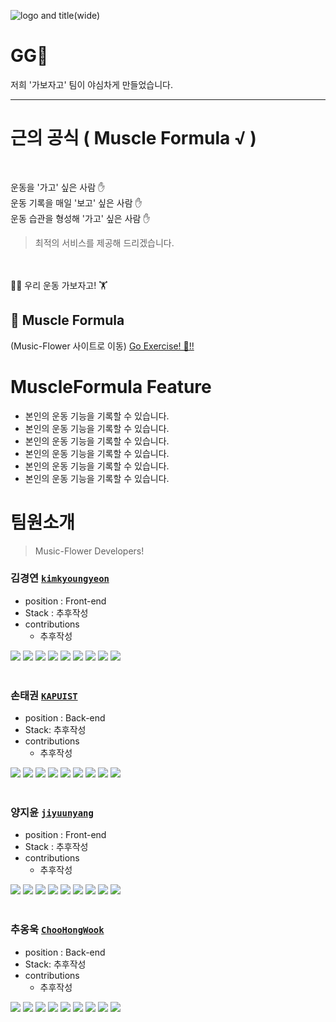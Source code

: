 
![logo and title(wide)](https://user-images.githubusercontent.com/91522788/158545367-149b8f72-0e75-4996-bd2b-e01b4f5cbe0d.png)

 
# GG🏃

 
저희 '가보자고' 팀이 야심차게 만들었습니다. 

----- 
# 근의 공식 (  Muscle Formula √  )
<br>

 운동을 '가고' 싶은 사람 ✋ <br>
 운동 기록을 매일 '보고' 싶은 사람 ✋ <br>
운동 습관을 형성해 '가고' 싶은 사람  ✋ <br>

>  최적의 서비스를 제공해 드리겠습니다. 

 <br>
 <br>
🤸‍♀️ 우리  운동 가보자고! 🏋 <br>

## 💪 Muscle Formula 
 

(Music-Flower 사이트로 이동)
[Go Exercise! 🏃!!](https://)


# MuscleFormula Feature

- 본인의 운동 기능을 기록할 수 있습니다. 
- 본인의 운동 기능을 기록할 수 있습니다. 
- 본인의 운동 기능을 기록할 수 있습니다. 
- 본인의 운동 기능을 기록할 수 있습니다. 
- 본인의 운동 기능을 기록할 수 있습니다. 
- 본인의 운동 기능을 기록할 수 있습니다. 
 


 # 팀원소개 
> Music-Flower Developers!



 ### 김경연 [`kimkyoungyeon`](https://github.com/kim-kyoungyeon)
* position : Front-end 
* Stack : 추후작성
* contributions
  * 추후작성
  
<div align=left> 
<img src="https://img.shields.io/badge/html5-E34F26?style=for-the-badge&logo=html5&logoColor=white"> 
<img src="https://img.shields.io/badge/React-61DAFB?style=for-the-badge&logo=React&logoColor=blue">
<img src="https://img.shields.io/badge/NodeJS-339933?style=for-the-badge&logo=NodeJS&logoColor=green">
<img src="https://img.shields.io/badge/ReactApp-09D3AC?style=for-the-badge&logo=ReactApp&logoColor=blue">
<img src="https://img.shields.io/badge/VSCode-007ACC?style=for-the-badge&logo=VSCode&logoColor=navy">
<img src="https://img.shields.io/badge/GitHub-181717?style=for-the-badge&logo=VSCode&logoColor=black">
<img src="https://img.shields.io/badge/JavaScript-F7DF1E?style=for-the-badge&logo=JavaScript&logoColor=yellow">
<img src="https://img.shields.io/badge/StyledComponent-DB7093?style=for-the-badge&logo=styledComponent&logoColor=pink">
<img src="https://img.shields.io/badge/git-F05032?style=for-the-badge&logo=git&logoColor=white">
</div>
</details>
<br>

 ### 손태권 [`KAPUIST`](https://github.com/KAPUIST)
* position : Back-end 
* Stack: 추후작성
* contributions
  *  추후작성
 <div align=left> 
<img src="https://img.shields.io/badge/VSCode-007ACC?style=for-the-badge&logo=VSCode&logoColor=navy">
<img src="https://img.shields.io/badge/GitHub-181717?style=for-the-badge&logo=VSCode&logoColor=black">
<img src="https://img.shields.io/badge/NodeJS-339933?style=for-the-badge&logo=NodeJS&logoColor=green">
<img src="https://img.shields.io/badge/JavaScript-F7DF1E?style=for-the-badge&logo=JavaScript&logoColor=yellow">
<img src="https://img.shields.io/badge/GitBook-3884FF?style=for-the-badge&logo=GitBook&logoColor=black">
<img src="https://img.shields.io/badge/MySQL-4479A1?style=for-the-badge&logo=MySQL&logoColor=skyblue">
<img src="https://img.shields.io/badge/Express-000000?style=for-the-badge&logo=Express&logoColor=white">
<img src="https://img.shields.io/badge/AWS-000000?style=for-the-badge&logo=AWS&logoColor=black">
<img src="https://img.shields.io/badge/git-F05032?style=for-the-badge&logo=git&logoColor=white">
 </div>
</details>
<br>


### 양지윤 [`jiyuunyang`](https://github.com/jiyuunyang)
* position : Front-end 
* Stack : 추후작성
* contributions
  *  추후작성

<div align=left> 
<img src="https://img.shields.io/badge/html5-E34F26?style=for-the-badge&logo=html5&logoColor=white"> 
<img src="https://img.shields.io/badge/React-61DAFB?style=for-the-badge&logo=React&logoColor=blue">
<img src="https://img.shields.io/badge/NodeJS-339933?style=for-the-badge&logo=NodeJS&logoColor=green">
<img src="https://img.shields.io/badge/ReactApp-09D3AC?style=for-the-badge&logo=ReactApp&logoColor=blue">
<img src="https://img.shields.io/badge/VSCode-007ACC?style=for-the-badge&logo=VSCode&logoColor=navy">
<img src="https://img.shields.io/badge/GitHub-181717?style=for-the-badge&logo=VSCode&logoColor=black">
<img src="https://img.shields.io/badge/JavaScript-F7DF1E?style=for-the-badge&logo=JavaScript&logoColor=yellow">
<img src="https://img.shields.io/badge/StyledComponent-DB7093?style=for-the-badge&logo=styledComponent&logoColor=pink">
<img src="https://img.shields.io/badge/git-F05032?style=for-the-badge&logo=git&logoColor=white">
 </div>
</details>
<br>


### 추옹욱 [`ChooHongWook`](https://github.com/ChooHongWook)
* position : Back-end 
* Stack: 추후작성
* contributions
  * 추후작성
 <div align=left> 
<img src="https://img.shields.io/badge/VSCode-007ACC?style=for-the-badge&logo=VSCode&logoColor=navy">
<img src="https://img.shields.io/badge/GitHub-181717?style=for-the-badge&logo=VSCode&logoColor=black">
<img src="https://img.shields.io/badge/NodeJS-339933?style=for-the-badge&logo=NodeJS&logoColor=green">
<img src="https://img.shields.io/badge/JavaScript-F7DF1E?style=for-the-badge&logo=JavaScript&logoColor=yellow">
<img src="https://img.shields.io/badge/GitBook-3884FF?style=for-the-badge&logo=GitBook&logoColor=black">
<img src="https://img.shields.io/badge/MySQL-4479A1?style=for-the-badge&logo=MySQL&logoColor=skyblue">
<img src="https://img.shields.io/badge/Express-000000?style=for-the-badge&logo=Express&logoColor=white">
<img src="https://img.shields.io/badge/AWS-000000?style=for-the-badge&logo=AWS&logoColor=black">
<img src="https://img.shields.io/badge/git-F05032?style=for-the-badge&logo=git&logoColor=white">
   </div>
</details>
<br>






